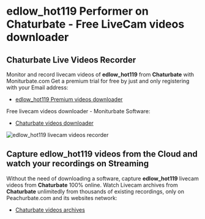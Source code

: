# edlow_hot119 Performer on Chaturbate - Free LiveCam videos downloader

## Chaturbate Live Videos Recorder

Monitor and record livecam videos of **edlow_hot119** from **Chaturbate** with Moniturbate.com
Get a premium trial for free by just and only registering with your Email address:
* [edlow_hot119 Premium videos downloader](https://moniturbate.com/request-demo-licence-key.html)

Free livecam videos downloader - Moniturbate Software:
* [Chaturbate videos downloader](https://moniturbate.com/moniturbate-download-software.html)

![edlow_hot119 livecam videos recorder](https://peachurnet.com/templates/moniturbate-software.png)


## Capture edlow_hot119 videos from the Cloud and watch your recordings on Streaming

Without the need of downloading a software, capture **edlow_hot119** livecam videos from **Chaturbate** 100% online.
Watch Livecam archives from **Chaturbate** unlimitedly from thousands of existing recordings, only on Peachurbate.com and its websites network:
* [Chaturbate videos archives](https://peachurnet.com/)